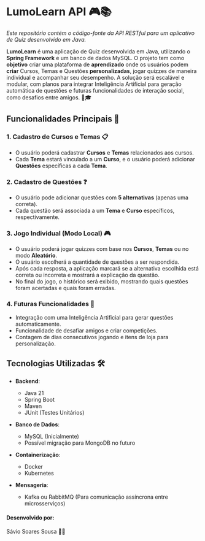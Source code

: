 # LumoLearn API 🎮📚
_Este repositório contém o código-fonte da API RESTful para um aplicativo de Quiz desenvolvido em Java._



**LumoLearn** é uma aplicação de Quiz desenvolvida em Java, utilizando o **Spring Framework** e um banco de dados MySQL. O projeto tem como **objetivo** criar uma plataforma de **aprendizado** onde os usuários podem **criar** Cursos, Temas e Questões **personalizadas**, jogar quizzes de maneira individual e acompanhar seu desempenho. A solução será escalável e modular, com planos para integrar Inteligência Artificial para geração automática de questões e futuras funcionalidades de interação social, como desafios entre amigos. 🤖🎓

## Funcionalidades Principais 🚀

### 1. Cadastro de Cursos e Temas 📋
- O usuário poderá cadastrar **Cursos** e **Temas** relacionados aos cursos.
- Cada **Tema** estará vinculado a um **Curso**, e o usuário poderá adicionar **Questões** específicas a cada **Tema**.

### 2. Cadastro de Questões ❓
- O usuário pode adicionar questões com **5 alternativas** (apenas uma correta).
- Cada questão será associada a um **Tema** e **Curso** específicos, respectivamente.

### 3. Jogo Individual (Modo Local) 🎮
- O usuário poderá jogar quizzes com base nos **Cursos**, **Temas** ou no modo **Aleatório**.
- O usuário escolherá a quantidade de questões a ser respondida.
- Após cada resposta, a aplicação marcará se a alternativa escolhida está correta ou incorreta e mostrará a explicação da questão.
- No final do jogo, o histórico será exibido, mostrando quais questões foram acertadas e quais foram erradas.

### 4. Futuras Funcionalidades 🌟
- Integração com uma Inteligência Artificial para gerar questões automaticamente.
- Funcionalidade de desafiar amigos e criar competições.
- Contagem de dias consecutivos jogando e itens de loja para personalização.

## Tecnologias Utilizadas 🛠️

- **Backend**:
  - Java 21
  - Spring Boot
  - Maven
  - JUnit (Testes Unitários)

- **Banco de Dados**:
  - MySQL (Inicialmente)
  - Possível migração para MongoDB no futuro

- **Containerização**:
  - Docker
  - Kubernetes

- **Mensageria**:
  - Kafka ou RabbitMQ (Para comunicação assíncrona entre microsserviços)

#### Desenvolvido por:
Sávio Soares Sousa 👨‍💻
